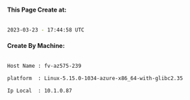 
   
#### This Page Create at:

```bash

2023-03-23 - 17:44:58 UTC

```

#### Create By Machine:

```bash

Host Name : fv-az575-239

platform  : Linux-5.15.0-1034-azure-x86_64-with-glibc2.35

Ip Local  : 10.1.0.87

```

